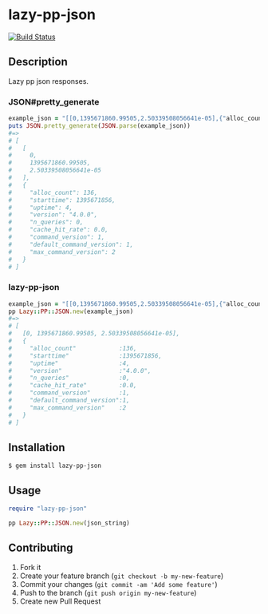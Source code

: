 # lazy-pp-json

[![Build Status](https://travis-ci.org/yoshihara/lazy-pp-json.png?branch=master)](https://travis-ci.org/yoshihara/lazy-pp-json)

## Description

Lazy pp json responses.

### JSON#pretty_generate

```ruby
example_json = "[[0,1395671860.99505,2.50339508056641e-05],{"alloc_count":136,"starttime":1395671856,"uptime":4,"version":"4.0.0","n_queries":0,"cache_hit_rate":0.0,"command_version":1,"default_command_version":1,"max_command_version":2}]"
puts JSON.pretty_generate(JSON.parse(example_json))
#=>
# [
#   [
#     0,
#     1395671860.99505,
#     2.50339508056641e-05
#   ],
#   {
#     "alloc_count": 136,
#     "starttime": 1395671856,
#     "uptime": 4,
#     "version": "4.0.0",
#     "n_queries": 0,
#     "cache_hit_rate": 0.0,
#     "command_version": 1,
#     "default_command_version": 1,
#     "max_command_version": 2
#   }
# ]
```

### lazy-pp-json

```ruby
example_json = "[[0,1395671860.99505,2.50339508056641e-05],{"alloc_count":136,"starttime":1395671856,"uptime":4,"version":"4.0.0","n_queries":0,"cache_hit_rate":0.0,"command_version":1,"default_command_version":1,"max_command_version":2}]"
pp Lazy::PP::JSON.new(example_json)
#=>
# [
#   [0, 1395671860.99505, 2.50339508056641e-05],
#   {
#     "alloc_count"            :136,
#     "starttime"              :1395671856,
#     "uptime"                 :4,
#     "version"                :"4.0.0",
#     "n_queries"              :0,
#     "cache_hit_rate"         :0.0,
#     "command_version"        :1,
#     "default_command_version":1,
#     "max_command_version"    :2
#   }
# ]

```

## Installation

    $ gem install lazy-pp-json

## Usage

```ruby
require "lazy-pp-json"

pp Lazy::PP::JSON.new(json_string)
```

## Contributing

1. Fork it
2. Create your feature branch (`git checkout -b my-new-feature`)
3. Commit your changes (`git commit -am 'Add some feature'`)
4. Push to the branch (`git push origin my-new-feature`)
5. Create new Pull Request
